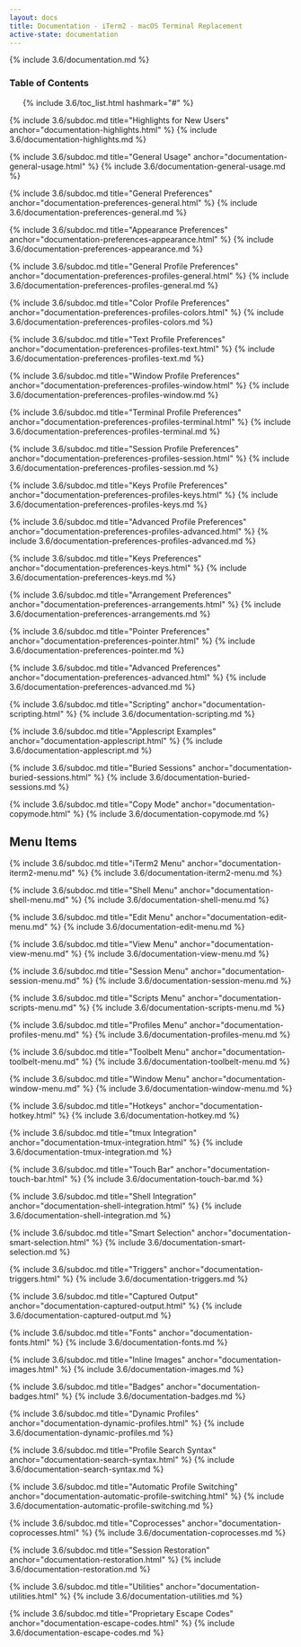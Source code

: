 ```yaml
---
layout: docs
title: Documentation - iTerm2 - macOS Terminal Replacement
active-state: documentation
---
```

{% include 3.6/documentation.md %}

### Table of Contents
<UL>
{% include 3.6/toc_list.html hashmark="#" %}
</UL>

{% include 3.6/subdoc.md title="Highlights for New Users" anchor="documentation-highlights.html" %}
{% include 3.6/documentation-highlights.md %}

{% include 3.6/subdoc.md title="General Usage" anchor="documentation-general-usage.html" %}
{% include 3.6/documentation-general-usage.md %}


{% include 3.6/subdoc.md title="General Preferences" anchor="documentation-preferences-general.html" %}
{% include 3.6/documentation-preferences-general.md %}

{% include 3.6/subdoc.md title="Appearance Preferences" anchor="documentation-preferences-appearance.html" %}
{% include 3.6/documentation-preferences-appearance.md %}

{% include 3.6/subdoc.md title="General Profile Preferences" anchor="documentation-preferences-profiles-general.html" %}
{% include 3.6/documentation-preferences-profiles-general.md %}

{% include 3.6/subdoc.md title="Color Profile Preferences" anchor="documentation-preferences-profiles-colors.html" %}
{% include 3.6/documentation-preferences-profiles-colors.md %}

{% include 3.6/subdoc.md title="Text Profile Preferences" anchor="documentation-preferences-profiles-text.html" %}
{% include 3.6/documentation-preferences-profiles-text.md %}

{% include 3.6/subdoc.md title="Window Profile Preferences" anchor="documentation-preferences-profiles-window.html" %}
{% include 3.6/documentation-preferences-profiles-window.md %}

{% include 3.6/subdoc.md title="Terminal Profile Preferences" anchor="documentation-preferences-profiles-terminal.html" %}
{% include 3.6/documentation-preferences-profiles-terminal.md %}

{% include 3.6/subdoc.md title="Session Profile Preferences" anchor="documentation-preferences-profiles-session.html" %}
{% include 3.6/documentation-preferences-profiles-session.md %}

{% include 3.6/subdoc.md title="Keys Profile Preferences" anchor="documentation-preferences-profiles-keys.html" %}
{% include 3.6/documentation-preferences-profiles-keys.md %}

{% include 3.6/subdoc.md title="Advanced Profile Preferences" anchor="documentation-preferences-profiles-advanced.html" %}
{% include 3.6/documentation-preferences-profiles-advanced.md %}

{% include 3.6/subdoc.md title="Keys Preferences" anchor="documentation-preferences-keys.html" %}
{% include 3.6/documentation-preferences-keys.md %}

{% include 3.6/subdoc.md title="Arrangement Preferences" anchor="documentation-preferences-arrangements.html" %}
{% include 3.6/documentation-preferences-arrangements.md %}

{% include 3.6/subdoc.md title="Pointer Preferences" anchor="documentation-preferences-pointer.html" %}
{% include 3.6/documentation-preferences-pointer.md %}

{% include 3.6/subdoc.md title="Advanced Preferences" anchor="documentation-preferences-advanced.html" %}
{% include 3.6/documentation-preferences-advanced.md %}


{% include 3.6/subdoc.md title="Scripting" anchor="documentation-scripting.html" %}
{% include 3.6/documentation-scripting.md %}

{% include 3.6/subdoc.md title="Applescript Examples" anchor="documentation-applescript.html" %}
{% include 3.6/documentation-applescript.md %}

{% include 3.6/subdoc.md title="Buried Sessions" anchor="documentation-buried-sessions.html" %}
{% include 3.6/documentation-buried-sessions.md %}

{% include 3.6/subdoc.md title="Copy Mode" anchor="documentation-copymode.html" %}
{% include 3.6/documentation-copymode.md %}

<a name="documentation-menu-items.html" />

## Menu Items

{% include 3.6/subdoc.md title="iTerm2 Menu" anchor="documentation-iterm2-menu.md" %}
{% include 3.6/documentation-iterm2-menu.md %}

{% include 3.6/subdoc.md title="Shell Menu" anchor="documentation-shell-menu.md" %}
{% include 3.6/documentation-shell-menu.md %}

{% include 3.6/subdoc.md title="Edit Menu" anchor="documentation-edit-menu.md" %}
{% include 3.6/documentation-edit-menu.md %}

{% include 3.6/subdoc.md title="View Menu" anchor="documentation-view-menu.md" %}
{% include 3.6/documentation-view-menu.md %}

{% include 3.6/subdoc.md title="Session Menu" anchor="documentation-session-menu.md" %}
{% include 3.6/documentation-session-menu.md %}

{% include 3.6/subdoc.md title="Scripts Menu" anchor="documentation-scripts-menu.md" %}
{% include 3.6/documentation-scripts-menu.md %}

{% include 3.6/subdoc.md title="Profiles Menu" anchor="documentation-profiles-menu.md" %}
{% include 3.6/documentation-profiles-menu.md %}

{% include 3.6/subdoc.md title="Toolbelt Menu" anchor="documentation-toolbelt-menu.md" %}
{% include 3.6/documentation-toolbelt-menu.md %}

{% include 3.6/subdoc.md title="Window Menu" anchor="documentation-window-menu.md" %}
{% include 3.6/documentation-window-menu.md %}

{% include 3.6/subdoc.md title="Hotkeys" anchor="documentation-hotkey.html" %}
{% include 3.6/documentation-hotkey.md %}

{% include 3.6/subdoc.md title="tmux Integration" anchor="documentation-tmux-integration.html" %}
{% include 3.6/documentation-tmux-integration.md %}

{% include 3.6/subdoc.md title="Touch Bar" anchor="documentation-touch-bar.html" %}
{% include 3.6/documentation-touch-bar.md %}

{% include 3.6/subdoc.md title="Shell Integration" anchor="documentation-shell-integration.html" %}
{% include 3.6/documentation-shell-integration.md %}

{% include 3.6/subdoc.md title="Smart Selection" anchor="documentation-smart-selection.html" %}
{% include 3.6/documentation-smart-selection.md %}

{% include 3.6/subdoc.md title="Triggers" anchor="documentation-triggers.html" %}
{% include 3.6/documentation-triggers.md %}

{% include 3.6/subdoc.md title="Captured Output" anchor="documentation-captured-output.html" %}
{% include 3.6/documentation-captured-output.md %}

{% include 3.6/subdoc.md title="Fonts" anchor="documentation-fonts.html" %}
{% include 3.6/documentation-fonts.md %}

{% include 3.6/subdoc.md title="Inline Images" anchor="documentation-images.html" %}
{% include 3.6/documentation-images.md %}

{% include 3.6/subdoc.md title="Badges" anchor="documentation-badges.html" %}
{% include 3.6/documentation-badges.md %}

{% include 3.6/subdoc.md title="Dynamic Profiles" anchor="documentation-dynamic-profiles.html" %}
{% include 3.6/documentation-dynamic-profiles.md %}

{% include 3.6/subdoc.md title="Profile Search Syntax" anchor="documentation-search-syntax.html" %}
{% include 3.6/documentation-search-syntax.md %}

{% include 3.6/subdoc.md title="Automatic Profile Switching" anchor="documentation-automatic-profile-switching.html" %}
{% include 3.6/documentation-automatic-profile-switching.md %}

{% include 3.6/subdoc.md title="Coprocesses" anchor="documentation-coprocesses.html" %}
{% include 3.6/documentation-coprocesses.md %}

{% include 3.6/subdoc.md title="Session Restoration" anchor="documentation-restoration.html" %}
{% include 3.6/documentation-restoration.md %}

{% include 3.6/subdoc.md title="Utilities" anchor="documentation-utilities.html" %}
{% include 3.6/documentation-utilities.md %}

{% include 3.6/subdoc.md title="Proprietary Escape Codes" anchor="documentation-escape-codes.html" %}
{% include 3.6/documentation-escape-codes.md %}
